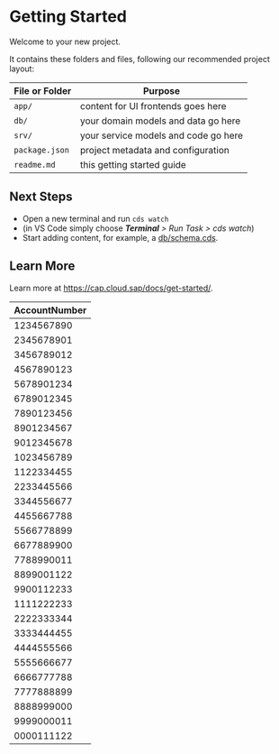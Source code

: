 # Getting Started

Welcome to your new project.

It contains these folders and files, following our recommended project layout:

File or Folder | Purpose
---------|----------
`app/` | content for UI frontends goes here
`db/` | your domain models and data go here
`srv/` | your service models and code go here
`package.json` | project metadata and configuration
`readme.md` | this getting started guide


## Next Steps

- Open a new terminal and run `cds watch` 
- (in VS Code simply choose _**Terminal** > Run Task > cds watch_)
- Start adding content, for example, a [db/schema.cds](db/schema.cds).


## Learn More

Learn more at https://cap.cloud.sap/docs/get-started/.


| AccountNumber |
|---------------|
| 1234567890    |
| 2345678901    |
| 3456789012    |
| 4567890123    |
| 5678901234    |
| 6789012345    |
| 7890123456    |
| 8901234567    |
| 9012345678    |
| 1023456789    |
| 1122334455    |
| 2233445566    |
| 3344556677    |
| 4455667788    |
| 5566778899    |
| 6677889900    |
| 7788990011    |
| 8899001122    |
| 9900112233    |
| 1111222233    |
| 2222333344    |
| 3333444455    |
| 4444555566    |
| 5555666677    |
| 6666777788    |
| 7777888899    |
| 8888999000    |
| 9999000011    |
| 0000111122    |
